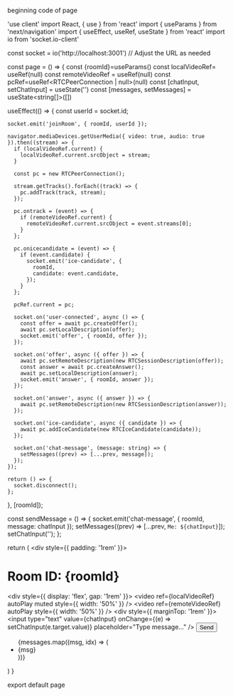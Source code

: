 beginning code of page


'use client'
import React, { use } from 'react'
import { useParams } from 'next/navigation'
import { useEffect, useRef, useState } from 'react'
import io from 'socket.io-client'

const socket = io('http://localhost:3001') // Adjust the URL as needed

const page = () => {
  const {roomId}=useParams()
  const localVideoRef= useRef<HTMLVideoElement>(null)
  const remoteVideoRef = useRef<HTMLVideoElement>(null)
  const pcRef=useRef<RTCPeerConnection | null>(null)
  const [chatInput, setChatInput] = useState('')
  const [messages, setMessages] = useState<string[]>([])

  useEffect(() => {
    const userId = socket.id;

    socket.emit('joinRoom', { roomId, userId });

    navigator.mediaDevices.getUserMedia({ video: true, audio: true }).then((stream) => {
      if (localVideoRef.current) {
        localVideoRef.current.srcObject = stream;
      }

      const pc = new RTCPeerConnection();

      stream.getTracks().forEach((track) => {
        pc.addTrack(track, stream);
      });

      pc.ontrack = (event) => {
        if (remoteVideoRef.current) {
          remoteVideoRef.current.srcObject = event.streams[0];
        }
      };

      pc.onicecandidate = (event) => {
        if (event.candidate) {
          socket.emit('ice-candidate', {
            roomId,
            candidate: event.candidate,
          });
        }
      };

      pcRef.current = pc;

      socket.on('user-connected', async () => {
        const offer = await pc.createOffer();
        await pc.setLocalDescription(offer);
        socket.emit('offer', { roomId, offer });
      });

      socket.on('offer', async ({ offer }) => {
        await pc.setRemoteDescription(new RTCSessionDescription(offer));
        const answer = await pc.createAnswer();
        await pc.setLocalDescription(answer);
        socket.emit('answer', { roomId, answer });
      });

      socket.on('answer', async ({ answer }) => {
        await pc.setRemoteDescription(new RTCSessionDescription(answer));
      });

      socket.on('ice-candidate', async ({ candidate }) => {
        await pc.addIceCandidate(new RTCIceCandidate(candidate));
      });

      socket.on('chat-message', (message: string) => {
        setMessages((prev) => [...prev, message]);
      });
    });

    return () => {
      socket.disconnect();
    };
  }, [roomId]);

  const sendMessage = () => {
  socket.emit('chat-message', { roomId, message: chatInput });
  setMessages((prev) => [...prev, `Me: ${chatInput}`]);
  setChatInput('');
  };

  return (
    <div style={{ padding: '1rem' }}>
      <h1>Room ID: {roomId}</h1>
      <div style={{ display: 'flex', gap: '1rem' }}>
        <video ref={localVideoRef} autoPlay muted style={{ width: '50%' }} />
        <video ref={remoteVideoRef} autoPlay style={{ width: '50%' }} />
      </div>
      <div style={{ marginTop: '1rem' }}>
        <input
          type="text"
          value={chatInput}
          onChange={(e) => setChatInput(e.target.value)}
          placeholder="Type message..."
        />
        <button onClick={sendMessage}>Send</button>
        <ul>
          {messages.map((msg, idx) => (
            <li key={idx}>{msg}</li>
          ))}
        </ul>
      </div>
    </div>
  )
}

export default page
